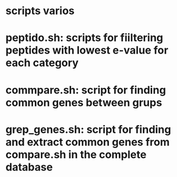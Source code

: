 
# scripts varios

# peptido.sh: scripts for fiiltering peptides with lowest e-value for each category
# commpare.sh: script for finding common genes between grups
# grep_genes.sh: script for finding and extract common genes from compare.sh in the complete database
